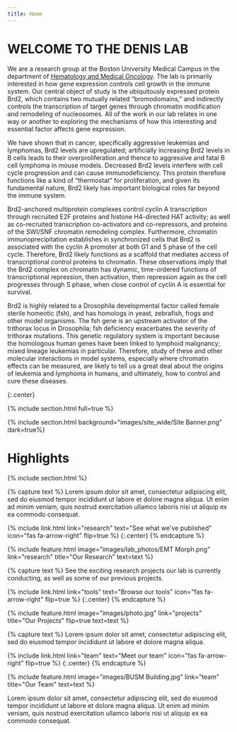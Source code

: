 ```yaml
---
title: Home
---
```


# WELCOME TO THE DENIS LAB

We are a research group at the Boston University Medical Campus in the department of [Hematology and Medical Oncology](https://www.bumc.bu.edu/hematology/). The lab is primarily interested in how gene expression controls cell growth in the immune system. Our central object of study is the ubiquitously expressed protein Brd2, which contains two mutually related “bromodomains,” and indirectly controls the transcription of target genes through chromatin modification and remodeling of nucleosomes. All of the work in our lab relates in one way or another to exploring the mechanisms of how this interesting and essential factor affects gene expression. <br>

We have shown that in cancer, specifically aggressive leukemias and lymphomas, Brd2 levels are upregulated; artificially increasing Brd2 levels in B cells leads to their overproliferation and thence to aggressive and fatal B cell lymphoma in mouse models. Decreased Brd2 levels interfere with cell cycle progression and can cause immunodeficiency. This protein therefore functions like a kind of “thermostat” for proliferation, and given its fundamental nature, Brd2 likely has important biological roles far beyond the immune system. <br>

Brd2-anchored multiprotein complexes control cyclin A transcription through recruited E2F proteins and histone H4-directed HAT activity; as well as co-recruited transcription co-activators and co-repressors, and proteins of the SWI/SNF chromatin remodeling complex. Furthermore, chromatin immunoprecipitation establishes in synchronized cells that Brd2 is associated with the cyclin A promoter at both G1 and S phase of the cell cycle. Therefore, Brd2 likely functions as a scaffold that mediates access of transcriptional control proteins to chromatin. These observations imply that the Brd2 complex on chromatin has dynamic, time-ordered functions of transcriptional repression, then activation, then repression again as the cell progresses through S phase, when close control of cyclin A is essential for survival.<br>

Brd2 is highly related to a Drosophila developmental factor called female sterile homeotic (fsh), and has homologs in yeast, zebrafish, frogs and other model organisms. The fsh gene is an upstream activator of the trithorax locus in Drosophila; fsh deficiency exacerbates the severity of trithorax mutations. This genetic regulatory system is important because the homologous human genes have been linked to lymphoid malignancy; mixed lineage leukemias in particular. Therefore, study of these and other molecular interactions in model systems, especially where chromatin effects can be measured, are likely to tell us a great deal about the origins of leukemia and lymphoma in humans, and ultimately, how to control and cure these diseases.<br>

{:.center}

{% include section.html full=true %}

{% include section.html background="images/site_wide/Site Banner.png" dark=true%}

# Highlights
{% include section.html %}


{% capture text %}
Lorem ipsum dolor sit amet, consectetur adipiscing elit, sed do eiusmod tempor incididunt ut labore et dolore magna aliqua.
Ut enim ad minim veniam, quis nostrud exercitation ullamco laboris nisi ut aliquip ex ea commodo consequat.

{%
  include link.html
  link="research"
  text="See what we've published"
  icon="fas fa-arrow-right"
  flip=true
%}
{:.center}
{% endcapture %}

{%
  include feature.html
  image="images/lab_photos/EMT Morph.png"
  link="research"
  title="Our Research"
  text=text
%}

{% capture text %}
See the exciting research projects our lab is currently conducting, as well as some of our previous projects.

{%
  include link.html
  link="tools"
  text="Browse our tools"
  icon="fas fa-arrow-right"
  flip=true
%}
{:.center}
{% endcapture %}

{%
  include feature.html
  image="images/photo.jpg"
  link="projects"
  title="Our Projects"
  flip=true
  text=text
%}

{% capture text %}
Lorem ipsum dolor sit amet, consectetur adipiscing elit, sed do eiusmod tempor incididunt ut labore et dolore magna aliqua.

{%
  include link.html
  link="team"
  text="Meet our team"
  icon="fas fa-arrow-right"
  flip=true
%}
{:.center}
{% endcapture %}

{%
  include feature.html
  image="images/BUSM Building.jpg"
  link="team"
  title="Our Team"
  text=text
%}

Lorem ipsum dolor sit amet, consectetur adipiscing elit, sed do eiusmod tempor incididunt ut labore et dolore magna aliqua.
Ut enim ad minim veniam, quis nostrud exercitation ullamco laboris nisi ut aliquip ex ea commodo consequat.
